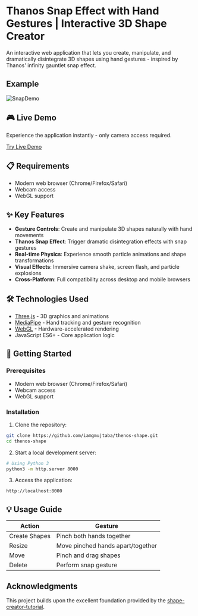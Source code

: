 # Thanos Snap Effect with Hand Gestures | Interactive 3D Shape Creator

An interactive web application that lets you create, manipulate, and dramatically disintegrate 3D shapes using hand gestures - inspired by Thanos' infinity gauntlet snap effect.

## Example
![SnapDemo](https://github.com/user-attachments/assets/0d6bd363-d44a-4fed-8c1d-3231e9d8918c)

## 🎮 Live Demo
Experience the application instantly - only camera access required.

[Try Live Demo](https://iamgmujtaba.github.io/thenos-shape/)

## 📋 Requirements

- Modern web browser (Chrome/Firefox/Safari)
- Webcam access
- WebGL support

## ✨ Key Features

- **Gesture Controls**: Create and manipulate 3D shapes naturally with hand movements
- **Thanos Snap Effect**: Trigger dramatic disintegration effects with snap gestures
- **Real-time Physics**: Experience smooth particle animations and shape transformations
- **Visual Effects**: Immersive camera shake, screen flash, and particle explosions
- **Cross-Platform**: Full compatibility across desktop and mobile browsers

## 🛠️ Technologies Used

- [Three.js](https://threejs.org/) - 3D graphics and animations
- [MediaPipe](https://mediapipe.dev/) - Hand tracking and gesture recognition
- [WebGL](https://www.khronos.org/webgl/) - Hardware-accelerated rendering
- JavaScript ES6+ - Core application logic

## 🚀 Getting Started

### Prerequisites
- Modern web browser (Chrome/Firefox/Safari)
- Webcam access
- WebGL support

### Installation

1. Clone the repository:
```bash
git clone https://github.com/iamgmujtaba/thenos-shape.git
cd thenos-shape
```

2. Start a local development server:
```bash
# Using Python 3
python3 -m http.server 8000
```

3. Access the application:
```
http://localhost:8000
```

## 💡 Usage Guide

| Action | Gesture |
|--------|---------|
| Create Shapes | Pinch both hands together |
| Resize | Move pinched hands apart/together |
| Move | Pinch and drag shapes |
| Delete | Perform snap gesture |



## Acknowledgments
This project builds upon the excellent foundation provided by the [shape-creator-tutorial](https://github.com/collidingScopes/shape-creator-tutorial).
